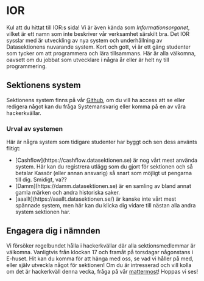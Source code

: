 # IOR

Kul att du hittat till IOR:s sida! Vi är även kända som _Informationsorganet_, vilket är ett namn som inte beskriver vår verksamhet särskilt bra. Det IOR sysslar med är utveckling av nya system och underhållning av Datasektionens nuvarande system. Kort och gott, vi är ett gäng studenter som tycker om att programmera och lära tillsammans. Här är alla välkomna, oavsett om du jobbat som utvecklare i några år eller är helt ny till programmering.

## Sektionens system

Sektionens system finns på vår [Github](https://github.com/datasektionen/), om du vill ha access att se eller redigera något kan du fråga Systemansvarig eller komma på en av våra hackerkvällar.

### Urval av systemen

Här är några system som tidigare studenter har byggt och sen dess använts flitigt:
<ul>
  <li>
    [Cashflow](https://cashflow.datasektionen.se) är nog vårt mest använda system. Här kan du registrera utlägg som du gjort för sektionen och så betalar Kassör (eller annan ansvarig) så snart som möjligt ut pengarna till dig. Smidigt, va??
  </li>
  <li>
    [Damm](https://damm.datasektionen.se) är en samling av bland annat gamla märken och andra historiska saker.
  </li>
  <li>
    [aaallt](https://aaallt.datasektionen.se/) är kanske inte vårt mest spännade system, men här kan du klicka dig vidare till nästan alla andra system sektionen har.
  </li>
</ul>

## Engagera dig i nämnden

Vi försöker regelbundet hålla i hackerkvällar där alla sektionsmedlemmar är välkomna. Vanligtvis från klockan 17 och framåt på torsdagar någonstans i E-huset. Hit kan du komma för att hänga med oss, se vad vi håller på med, eller själv utveckla något för sektionen! Om du är intresserad och vill kolla om det är hackerkväll denna vecka, fråga på vår [mattermost](https://mattermost.datasektionen.se/ior/channels/town-square)! Hoppas vi ses!
